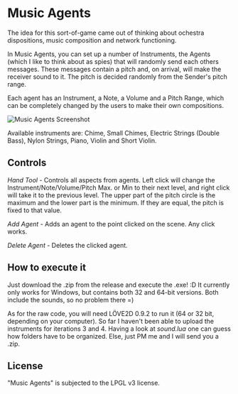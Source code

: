 Music Agents
=============================
The idea for this sort-of-game came out of thinking about ochestra dispositions, music composition and network functioning. 

In Music Agents, you can set up a number of Instruments, the Agents (which I like to think about as spies) that will randomly send each others messages. These messages contain a pitch and, on arrival, will make the receiver sound to it. The pitch is decided randomly from the Sender's pitch range.

Each agent has an Instrument, a Note, a Volume and a Pitch Range, which can be completely changed by the users to make their own compositions.

![Music Agents Screenshot](image_1.png)

Available instruments are: Chime, Small Chimes, Electric Strings (Double Bass), Nylon Strings, Piano, Violin and Short Violin.


Controls
-----------------------------------------------------
*Hand Tool* - Controls all aspects from agents. Left click will change the Instrument/Note/Volume/Pitch Max. or Min to their next level, and right click will take it to the previous level. The upper part of the pitch circle is the maximum and the lower part is the minimum. If they are equal, the pitch is fixed to that value.

*Add Agent* - Adds an agent to the point clicked on the scene. Any click works.

*Delete Agent* - Deletes the clicked agent.


How to execute it
-----------------------------------------------------
Just download the .zip from the release and execute the .exe! :D It currently only works for Windows, but contains both 32 and 64-bit versions. Both include the sounds, so no problem there =)

As for the raw code, you will need LÖVE2D 0.9.2 to run it (64 or 32 bit, depending on your computer). So far I haven't been able to upload the instruments for iterations 3 and 4. Having a look at *sound.lua* one can guess how folders have to be organized. Else, just PM me and I will send you a .zip.


License
-----------------------------------------------------
"Music Agents" is subjected to the LPGL v3 license.
